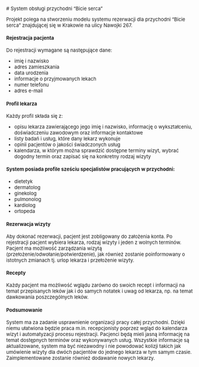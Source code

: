 
<font size="2">
# System obsługi przychodni “Bicie serca”

Projekt polega na stworzeniu modelu systemu rezerwacji dla przychodni “Bicie serca” znajdującej się w Krakowie na ulicy Nawojki 267.

#### Rejestracja pacjenta
Do rejestracji wymagane są następujące dane:
- imię i nazwisko
- adres zamieszkania 
- data urodzenia
- informacje o przyjmowanych lekach
- numer telefonu
- adres e-mail 

#### Profil lekarza 
Każdy profil składa się z: 
- opisu lekarza zawierającego jego imię i nazwisko, informację o wykształceniu, doświadczeniu zawodowym oraz informacje kontaktowe
- listy badań i usług, które dany lekarz wykonuje
- opinii pacjentów o jakości świadczonych usług 
- kalendarza, w którym można sprawdzić dostępne terminy wizyt, wybrać dogodny termin oraz zapisać się na konkretny rodzaj wizyty

#### System posiada profile sześciu specjalistów pracujących w przychodni:
- dietetyk 
- dermatolog
- ginekolog
- pulmonolog
- kardiolog
- ortopeda


#### Rezerwacja wizyty
Aby dokonać rezerwacji, pacjent jest zobligowany do założenia konta.
Po rejestracji pacjent wybiera lekarza, rodzaj wizyty i jeden z wolnych terminów. 
Pacjent ma możliwość zarządzania wizytą (przełożenie/odwołanie/potwierdzenie), jak również zostanie poinformowany o istotnych zmianach tj. urlop lekarza i przełożenie wizyty.

#### Recepty
Każdy pacjent ma możliwość wglądu zarówno do swoich recept i informacji na temat przepisanych leków jak i do samych notatek i uwag od lekarza, np. na temat dawkowania poszczególnych leków.

#### Podsumowanie
System ma za zadanie usprawnienie organizacji pracy całej przychodni. Dzięki niemu ułatwiona będzie praca m.in. recepcjonisty poprzez wgląd do kalendarza wizyt i automatyzacji procesu rejestracji. Pacjenci będą mieli jasną informację na temat dostępnych terminów oraz wykonywanych usług. Wszystkie informacje są aktualizowane, system ma być niezawodny i nie powodować kolizji takich jak umówienie wizyty dla dwóch pacjentów do jednego lekarza w tym samym czasie. Zaimplementowane zostanie również dodawanie nowych lekarzy.

</font>
